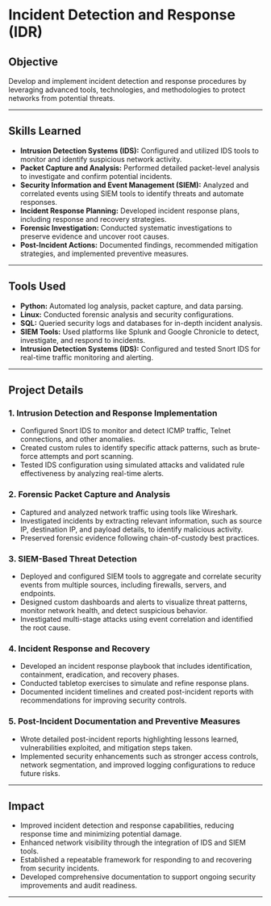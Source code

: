 # Incident Detection and Response (IDR)

## Objective
Develop and implement incident detection and response procedures by leveraging advanced tools, technologies, and methodologies to protect networks from potential threats.

---

## Skills Learned
- **Intrusion Detection Systems (IDS):** Configured and utilized IDS tools to monitor and identify suspicious network activity.
- **Packet Capture and Analysis:** Performed detailed packet-level analysis to investigate and confirm potential incidents.
- **Security Information and Event Management (SIEM):** Analyzed and correlated events using SIEM tools to identify threats and automate responses.
- **Incident Response Planning:** Developed incident response plans, including response and recovery strategies.
- **Forensic Investigation:** Conducted systematic investigations to preserve evidence and uncover root causes.
- **Post-Incident Actions:** Documented findings, recommended mitigation strategies, and implemented preventive measures.

---

## Tools Used
- **Python:** Automated log analysis, packet capture, and data parsing.
- **Linux:** Conducted forensic analysis and security configurations.
- **SQL:** Queried security logs and databases for in-depth incident analysis.
- **SIEM Tools:** Used platforms like Splunk and Google Chronicle to detect, investigate, and respond to incidents.
- **Intrusion Detection Systems (IDS):** Configured and tested Snort IDS for real-time traffic monitoring and alerting.

---

## Project Details

### 1. Intrusion Detection and Response Implementation
- Configured Snort IDS to monitor and detect ICMP traffic, Telnet connections, and other anomalies.
- Created custom rules to identify specific attack patterns, such as brute-force attempts and port scanning.
- Tested IDS configuration using simulated attacks and validated rule effectiveness by analyzing real-time alerts.

### 2. Forensic Packet Capture and Analysis
- Captured and analyzed network traffic using tools like Wireshark.
- Investigated incidents by extracting relevant information, such as source IP, destination IP, and payload details, to identify malicious activity.
- Preserved forensic evidence following chain-of-custody best practices.

### 3. SIEM-Based Threat Detection
- Deployed and configured SIEM tools to aggregate and correlate security events from multiple sources, including firewalls, servers, and endpoints.
- Designed custom dashboards and alerts to visualize threat patterns, monitor network health, and detect suspicious behavior.
- Investigated multi-stage attacks using event correlation and identified the root cause.

### 4. Incident Response and Recovery
- Developed an incident response playbook that includes identification, containment, eradication, and recovery phases.
- Conducted tabletop exercises to simulate and refine response plans.
- Documented incident timelines and created post-incident reports with recommendations for improving security controls.

### 5. Post-Incident Documentation and Preventive Measures
- Wrote detailed post-incident reports highlighting lessons learned, vulnerabilities exploited, and mitigation steps taken.
- Implemented security enhancements such as stronger access controls, network segmentation, and improved logging configurations to reduce future risks.

---

## Impact
- Improved incident detection and response capabilities, reducing response time and minimizing potential damage.
- Enhanced network visibility through the integration of IDS and SIEM tools.
- Established a repeatable framework for responding to and recovering from security incidents.
- Developed comprehensive documentation to support ongoing security improvements and audit readiness.

---
